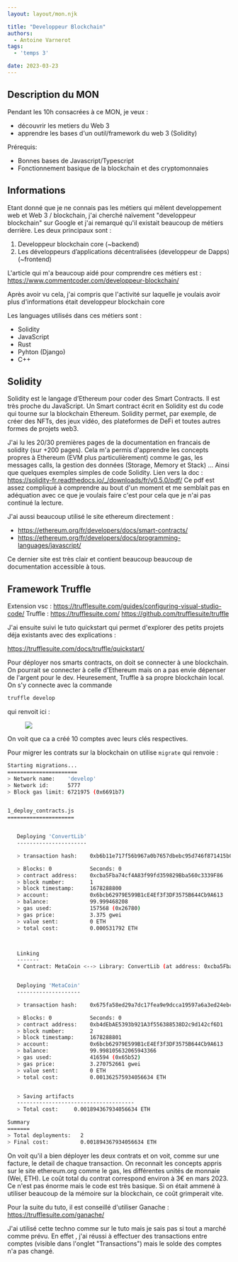 ```yaml
---
layout: layout/mon.njk

title: "Developpeur Blockchain"
authors:
  - Antoine Varnerot
tags:
  - 'temps 3'

date: 2023-03-23
---
```


## Description du MON

Pendant les 10h consacrées à ce MON, je veux :

- découvrir les metiers du Web 3
- apprendre les bases d'un outil/framework du web 3 (Solidity)

Prérequis:

- Bonnes bases de Javascript/Typescript
- Fonctionnement basique de la blockchain et des cryptomonnaies

## Informations

Etant donné que je ne connais pas les métiers qui mêlent developpement web et Web 3 / blockchain, j'ai cherché naïvement "developpeur blockchain" sur Google et j'ai remarqué qu'il existait beaucoup de métiers derrière.
Les deux principaux sont :

1. Developpeur blockchain core (~backend)
2. Les développeurs d’applications décentralisées (developpeur de Dapps) (~frontend)

L'article qui m'a beaucoup aidé pour comprendre ces métiers est :
<https://www.commentcoder.com/developpeur-blockchain/>

Après avoir vu cela, j'ai compris que l'activité sur laquelle je voulais avoir plus d'informations était developpeur blockchain core

Les languages utilisés dans ces métiers sont :

- Solidity
- JavaScript
- Rust
- Pyhton (Django)
- C++

## Solidity

Solidity est le langage d’Ethereum pour coder des Smart Contracts. Il est très proche du JavaScript.
Un Smart contract écrit en Solidity est du code qui tourne sur la blockchain Ethereum.
Solidity permet, par exemple, de créer des NFTs, des jeux vidéo, des plateformes de DeFi et toutes autres formes de projets web3.

J'ai lu les 20/30 premières pages de la documentation en francais de solidity (sur +200 pages). Cela m'a permis d'apprendre les concepts propres à Ethereum (EVM plus particulièrement) comme le gas, les messages calls, la gestion des données (Storage, Memory et Stack) ... Ainsi que quelques exemples simples de code Solidity. Lien vers la doc :
<https://solidity-fr.readthedocs.io/_/downloads/fr/v0.5.0/pdf/>
Ce pdf est assez compliqué à comprendre au bout d'un moment et me semblait pas en adéquation avec ce que je voulais faire c'est pour cela que je n'ai pas continué la lecture.

J'ai aussi beaucoup utilisé le site ethereum directement :

- <https://ethereum.org/fr/developers/docs/smart-contracts/>
- <https://ethereum.org/fr/developers/docs/programming-languages/javascript/>

Ce dernier site est très clair et contient beaucoup beaucoup de documentation accessible à tous.

## Framework Truffle

Extension vsc : <https://trufflesuite.com/guides/configuring-visual-studio-code/>
Truffle :
<https://trufflesuite.com/>
<https://github.com/trufflesuite/truffle>

J'ai ensuite suivi le tuto quickstart qui permet d'explorer des petits projets déja existants avec des explications :

<https://trufflesuite.com/docs/truffle/quickstart/>

Pour déployer nos smarts contracts, on doit se connecter à une blockchain. On pourrait se connecter à celle d'Ethereum mais on a pas envie dépenser de l'argent pour le dev. Heuresement, Truffle à sa propre blockchain local. On s'y connecte avec la commande 

```bash
truffle develop
```

qui renvoit ici :
<figure>
  <img src="../assets/truffleDevelop.webp">
</figure>

On voit que ca a créé 10 comptes avec leurs clés respectives.

Pour migrer les contrats sur la blockchain on utilise ```migrate``` qui renvoie :

```bash
Starting migrations...
======================
> Network name:    'develop'
> Network id:      5777
> Block gas limit: 6721975 (0x6691b7)


1_deploy_contracts.js
=====================


   Deploying 'ConvertLib'
   ----------------------

   > transaction hash:    0xb6b11e717f56b967a0b7657dbebc95d746f871415b0f6e2e27ebae3f09b65b25

   > Blocks: 0            Seconds: 0
   > contract address:    0xcba5Fba74cf4A83f99fd359829Bba560c3339F86
   > block number:        1
   > block timestamp:     1678288800
   > account:             0x6bcb62979E599B1cE4Ef3f3DF3575B644Cb9A613
   > balance:             99.999468208
   > gas used:            157568 (0x26780)
   > gas price:           3.375 gwei
   > value sent:          0 ETH
   > total cost:          0.000531792 ETH



   Linking
   -------
   * Contract: MetaCoin <--> Library: ConvertLib (at address: 0xcba5Fba74cf4A83f99fd359829Bba560c3339F86)


   Deploying 'MetaCoin'
   --------------------

   > transaction hash:    0x675fa58ed29a7dc17fea9e9dcca19597a6a3ed24ebcc409648a44deae71e4a8d

   > Blocks: 0            Seconds: 0
   > contract address:    0xb4dEbAE5393b921A3f556388538D2c9d142cf6D1
   > block number:        2
   > block timestamp:     1678288801
   > account:             0x6bcb62979E599B1cE4Ef3f3DF3575B644Cb9A613
   > balance:             99.998105632065943366
   > gas used:            416594 (0x65b52)
   > gas price:           3.270752661 gwei
   > value sent:          0 ETH
   > total cost:          0.001362575934056634 ETH


   > Saving artifacts
   -------------------------------------
   > Total cost:     0.001894367934056634 ETH

Summary
=======
> Total deployments:   2
> Final cost:          0.001894367934056634 ETH
```

On voit qu'il a bien déployer les deux contrats et on voit, comme sur une facture, le detail de chaque transaction. On reconnait les concepts appris sur le site ethereum.org comme le gas, les différentes unités de monnaie (Wei, ETH).
Le coût total du contrat correspond environ à 3€ en mars 2023. Ce n'est pas énorme mais le code est très basique. Si on était ammené à utiliser beaucoup de la mémoire sur la blockchain, ce coût grimperait vite.

Pour la suite du tuto, il est conseillé d'utiliser Ganache :
<https://trufflesuite.com/ganache/>

J'ai utilisé cette techno comme sur le tuto mais je sais pas si tout a marché comme prévu. En effet , j'ai réussi à effectuer des transactions entre comptes (visible dans l'onglet "Transactions") mais le solde des comptes n'a pas changé.
